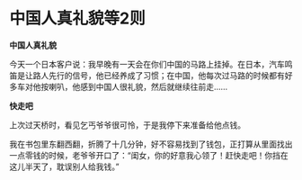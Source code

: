 # 中国人真礼貌等2则

**中国人真礼貌**

今天一个日本客户说：我早晚有一天会在你们中国的马路上挂掉。在日本，汽车鸣笛是让路人先行的信号，他已经养成了习惯；在中国，他每次过马路的时候都有好多车对他按喇叭，他感到中国人很礼貌，然后就继续往前走…… 

**快走吧**

上次过天桥时，看见乞丐爷爷很可怜，于是我停下来准备给他点钱。 

我在书包里东翻西翻，折腾了十几分钟，好不容易找到了钱包，正打算从里面找出一点零钱的时候，老爷爷开口了：“闺女，你的好意我心领了！赶快走吧！你挡在这儿半天了，耽误别人给我钱。”